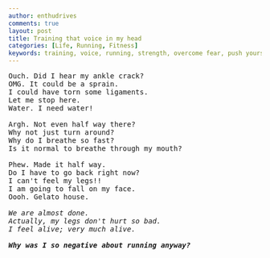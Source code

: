 ```yaml
---
author: enthudrives
comments: true
layout: post
title: Training that voice in my head
categories: [Life, Running, Fitness]
keywords: training, voice, running, strength, overcome fear, push yourself, hate running, love running, start running
---
```


<pre>Ouch. Did I hear my ankle crack?<br />OMG. It could be a sprain.<br />I could have torn some ligaments.<br />Let me stop here.<br />Water. I need water!<br /><br />Argh. Not even half way there?<br />Why not just turn around?<br />Why do I breathe so fast?<br />Is it normal to breathe through my mouth?<br /><br />Phew. Made it half way.<br />Do I have to go back right now?<br />I can't feel my legs!!<br />I am going to fall on my face.<br />Oooh. Gelato house.<br /><br /><em>We are almost done.</em><br /><em>Actually, my legs don't hurt so bad.</em><br /><em>I feel alive; very much alive.</em><br /><br /><strong><em>Why was I so negative about running anyway?</em></strong></pre>